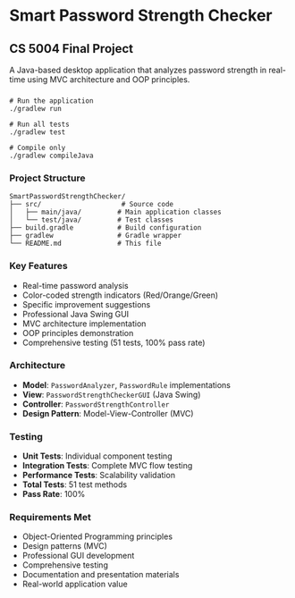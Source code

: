 # Smart Password Strength Checker
## CS 5004 Final Project

A Java-based desktop application that analyzes password strength in real-time using MVC architecture and OOP principles.

### 

```
# Run the application
./gradlew run

# Run all tests
./gradlew test

# Compile only
./gradlew compileJava
```

###  Project Structure

```
SmartPasswordStrengthChecker/
├── src/                    # Source code
│   ├── main/java/         # Main application classes
│   └── test/java/         # Test classes
├── build.gradle           # Build configuration
├── gradlew                # Gradle wrapper
└── README.md              # This file
```



### Key Features

-  Real-time password analysis
-  Color-coded strength indicators (Red/Orange/Green)
-  Specific improvement suggestions
-  Professional Java Swing GUI
-  MVC architecture implementation
-  OOP principles demonstration
-  Comprehensive testing (51 tests, 100% pass rate)

###  Architecture

- **Model**: `PasswordAnalyzer`, `PasswordRule` implementations
- **View**: `PasswordStrengthCheckerGUI` (Java Swing)
- **Controller**: `PasswordStrengthController`
- **Design Pattern**: Model-View-Controller (MVC)

###  Testing

- **Unit Tests**: Individual component testing
- **Integration Tests**: Complete MVC flow testing
- **Performance Tests**: Scalability validation
- **Total Tests**: 51 test methods
- **Pass Rate**: 100%

###  Requirements Met

-  Object-Oriented Programming principles
-  Design patterns (MVC)
-  Professional GUI development
-  Comprehensive testing
-  Documentation and presentation materials
-  Real-world application value



